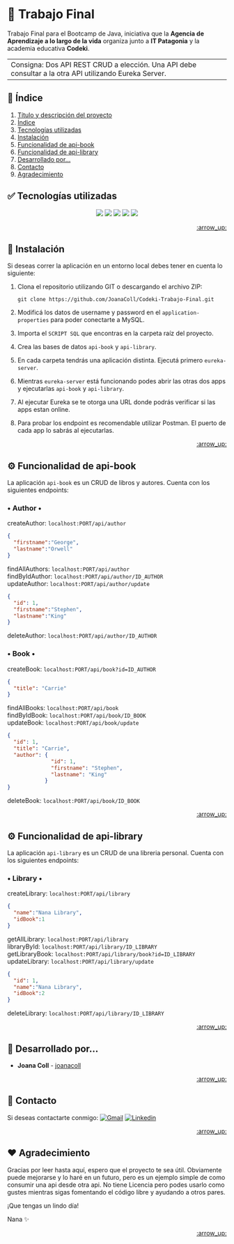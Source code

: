 <!-- TÍTULO Y DESCRIPCIÓN -->
  <a name="ir-arriba"></a>
  # :rocket: Trabajo Final
  Trabajo Final para el Bootcamp de Java, iniciativa que la **Agencia de Aprendizaje a lo largo de la vida** organiza junto a **IT Patagonia** y la academia educativa **Codeki**.

  <div align="left">
    <table>
      <tr>
        <td>
        Consigna: Dos API REST CRUD a elección. Una API debe consultar a la otra API utilizando Eureka Server.
        </td>
      </tr>
    </table>
  </div>

<!-- ÍNDICE -->
  <a name="indice"></a>
  ## 📌 Índice
  <ol>
    <li><a href="#ir-arriba">Título y descripción del proyecto</a></li>
    <li><a href="#indice">Índice</a></li>
    <li><a href="#tecnologias">Tecnologías utilizadas</a></li>
    <li><a href="#instalacion">Instalación</a></li>
    <li><a href="#funcionalidadbook">Funcionalidad de api-book</a></li>
    <li><a href="#funcionalidadlibrary">Funcionalidad de api-library</a></li>
    <li><a href="#desarrollado">Desarrollado por...</a>
    <li><a href="#contacto">Contacto</a>
    <li><a href="#agradecimiento">Agradecimiento</a>
  </ol>

<!-- TECNOLOGÍAS UTILIZADAS -->
  <a name="tecnologias"></a>
  ## ✅ Tecnologías utilizadas
  <p align="center">
    <a href="https://www.java.com/" target="_blank"><img src="https://img.shields.io/badge/Java-blue?style=flat&logo=Java&logoColor=blue&labelColor=blue&color=blue"></a>
    <a href="https://spring.io/" target="_blank"><img src="https://img.shields.io/badge/Spring%20Boot-green?style=flat&labelColor=green&color=green"></a>
    <a href="https://maven.apache.org/" target="_blank"><img src="https://img.shields.io/badge/Maven-red?style=flat&labelColor=red&color=red"></a>
    <a href="https://mysql.com/" target="_blank"><img src="https://img.shields.io/badge/MySQL-blue?style=flat&labelColor=blue&color=blue"></a>
    <a href="https://github.com/" target="_blank"><img src="https://img.shields.io/badge/Github-grey?style=flat&labelColor=grey&color=grey"></a>
    
   </p>
  <p align="right"><a href="#ir-arriba">:arrow_up:</a></p>

<!-- INSTALACIÓN -->
  <a name="instalacion"></a>
  ## 🔧 Instalación
  Si deseas correr la aplicación en un entorno local debes tener en cuenta lo siguiente: 
  1. Clona el repositorio utilizando GIT o descargando el archivo ZIP:

      `git clone https://github.com/JoanaColl/Codeki-Trabajo-Final.git`
  
  2. Modificá los datos de username y password en el `application-properties` para poder conectarte a MySQL.

  3. Importa el `SCRIPT SQL` que encontras en la carpeta raíz del proyecto.

  4. Crea las bases de datos `api-book` y `api-library`.

  5. En cada carpeta tendrás una aplicación distinta. Ejecutá primero `eureka-server`.

  6. Mientras `eureka-server` está funcionando podes abrir las otras dos apps y ejecutarlas `api-book` y `api-library`.

  7. Al ejecutar Eureka se te otorga una URL donde podrás verificar si las apps estan online.

  8. Para probar los endpoint es recomendable utilizar Postman. El puerto de cada app lo sabrás al ejecutarlas.
  <p align="right"><a href="#ir-arriba">:arrow_up:</a></p>
  
<!-- FUNCIONALIDAD DE api-book -->
  <a name="funcionalidadbook"></a>
  ## ⚙️ Funcionalidad de api-book
  La aplicación `api-book` es un CRUD de libros y autores. Cuenta con los siguientes endpoints:

  <h3>• Author •</h3>
  
  createAuthor: `localhost:PORT/api/author`<br>
  ```json
  {
    "firstname":"George",
    "lastname":"Orwell"
  }
  ```
  findAllAuthors: `localhost:PORT/api/author`<br>
  findByIdAuthor: `localhost:PORT/api/author/ID_AUTHOR`<br>
  updateAuthor: `localhost:PORT/api/author/update`<br>
  ```json
  {
    "id": 1,
    "firstname":"Stephen",
    "lastname":"King"
  }
  ```
  deleteAuthor: `localhost:PORT/api/author/ID_AUTHOR`<br>
  
  <h3>• Book •</h3>
  
  createBook: `localhost:PORT/api/book?id=ID_AUTHOR`<br>
  ```json
  {
    "title": "Carrie"
  }
  ```
  findAllBooks: `localhost:PORT/api/book`<br>
  findByIdBook: `localhost:PORT/api/book/ID_BOOK`<br>
  updateBook: `localhost:PORT/api/book/update`<br>
  ```json
  {
    "id": 1,
    "title": "Carrie",
    "author": {
                "id": 1,
                "firstname": "Stephen",
                "lastname": "King"
              }
  }
  ```
  deleteBook: `localhost:PORT/api/book/ID_BOOK`<br>
  <p align="right"><a href="#ir-arriba">:arrow_up:</a></p>

<!-- FUNCIONALIDAD DE api-library -->
  <a name="funcionalidadlibrary"></a>
  ## ⚙️ Funcionalidad de api-library
  La aplicación `api-library` es un CRUD de una libreria personal. Cuenta con los siguientes endpoints:

  <h3>• Library •</h3>
  
  createLibrary: `localhost:PORT/api/library`<br>
  ```json
  {
    "name":"Nana Library",
    "idBook":1
  }
  ```
  getAllLibrary: `localhost:PORT/api/library`<br>
  libraryById: `localhost:PORT/api/library/ID_LIBRARY`<br>
  getLibraryBook: `localhost:PORT/api/library/book?id=ID_LIBRARY`<br>
  updateLibrary: `localhost:PORT/api/library/update`<br>
  ```json
  {
    "id": 1,
    "name":"Nana Library",
    "idBook":2
  }
  ```
  deleteLibrary: `localhost:PORT/api/library/ID_LIBRARY`<br>
  <p align="right"><a href="#ir-arriba">:arrow_up:</a></p>

<!-- DESARROLLADO POR -->
  <a name="desarrollado"></a>
  ## 💁 Desarrollado por...
  * **Joana Coll** - [joanacoll](https://github.com/joanacoll)
  <p align="right"><a href="#ir-arriba">:arrow_up:</a></p>
  
<!-- CONTACTO -->
  <a name="contacto"></a>
  ## 📩 Contacto
  Si deseas contactarte conmigo:
  <a href="mailto:colljoana@gmail.com" target="_blank">
<img src="https://img.shields.io/badge/colljoana-red?style=flat&logo=Gmail&logoColor=white&labelColor=red" alt="Gmail"></a>
<a href="https://ar.linkedin.com/in/joanacoll" target="_blank"><img src="https://img.shields.io/badge/joanacoll-blue?style=flat&logo=Linkedin&logoColor=white&labelColor=blue" alt="Linkedin"></a>
  <p align="right"><a href="#ir-arriba">:arrow_up:</a></p>

<!-- AGRADECIMIENTO -->
  <a name="agradecimiento"></a>
  ## ❤️ Agradecimiento
  Gracias por leer hasta aquí, espero que el proyecto te sea útil. Obviamente puede mejorarse y lo haré en un futuro, pero es un ejemplo simple de como consumir una api desde otra api.
  No tiene Licencia pero podes usarlo como gustes mientras sigas fomentando el código libre y ayudando a otros pares. 
  
  ¡Que tengas un lindo día!
  
  Nana ✨
  <p align="right"><a href="#ir-arriba">:arrow_up:</a></p>
